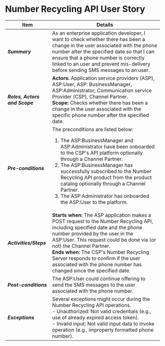 # Number Recycling API User Story


| **Item** | **Details** |
| ---- | ------- |
| ***Summary*** | As an enterprise application developer, I want to check whether there has been a change in the user associated with the phone number after the specified date so that I can ensure that a phone number is correctly linked to an user and prevent mis-delivery before sending SMS messages to an user.  |
| ***Roles, Actors and Scope*** | **Actors:**  Application service providers (ASP), ASP:User, ASP: BusinessManager, ASP:Administrator, Communication service Provider (CSP), Channel Partner. <br>**Scope:** Checks whether there has been a change in the user associated with the specific phone number after the specified date. |
| ***Pre-conditions*** |The preconditions are listed below:<br><ol><li> The ASP:BusinessManager and ASP:Administrator have been onboarded to the CSP's API platform optionally through a Channel Partner.</li><li> The ASP:BusinessManager has successfully subscribed to the Number Recycling API product from the product catalog optionally through a Channel Partner.</li><li> The ASP:Administrator has onboarded the ASP:User to the platform.|
| ***Activities/Steps*** | **Starts when:** The ASP application makes a POST request to the Number Recycling API, including specified date and the phone number provided by the user in the ASP:User. This request could be done via (or not) the Channel Partner.<br>**Ends when:** The CSP's Number Recycling Server responds to confirm if the user associated with the phone number has changed since the specified date. |
| ***Post-conditions*** | The ASP:User could continue offering to send the SMS messages to the user associated with the phone number.  |
| ***Exceptions*** | Several exceptions might occur during the Number Recycling API operations.<br>- Unauthorized: Not valid credentials (e.g., use of already expired access token).<br>- Invalid input: Not valid input data to invoke operation (e.g., improperly formatted phone number).|
